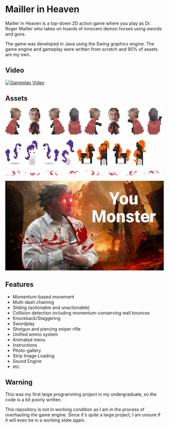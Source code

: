 # Mailler in Heaven

Mailler in Heaven is a top-down 2D action game where you play as Dr. Roger Mailler who takes on hoards of innocent demon horses using swords and guns. 

The game was developed in Java using the Swing graphics engine. The game engine and gameplay were written from scratch and 90% of assets are my own.

## Video

[![Gameplay Video](https://i.imgur.com/sTYDaOy.png)](https://www.youtube.com/watch?v=CfrEi_nRh0g)

## Assets

![Mailler Strip Image](https://github.com/grubtub19/Mailler-in-Heaven/blob/master/target/classes/Images/maillerstrip2.png?raw=true)

![Pony Strip Image](https://github.com/grubtub19/Mailler-in-Heaven/blob/master/target/classes/Images/rarityStrip.png?raw=true)

![Sword Strip Image](https://github.com/grubtub19/Mailler-in-Heaven/blob/master/target/classes/Images/swoosh.png?raw=true)

<img src="https://github.com/grubtub19/Mailler-in-Heaven/blob/master/target/classes/Images/winner.png?raw=true" width=600px>

## Features

* Momentum-based movement
* Multi-dash chaining
* Sliding (actionable and unactionable)
* Collision detection including momentum-conserving wall bounces
* Knockback/Staggering
* Swordplay
* Shotgun and piercing sniper rifle
* Unified ammo system
* Animated menu
* Instructions
* Photo-gallery
* Strip Image Loading
* Sound Engine
* etc.

## Warning

This was my first large programming project in my undergraduate, so the code is a bit poorly written.

This repository is not in working condition as I am in the process of overhauling the game engine. Since it's quite a large project, I am unsure if it will even be in a working state again.
